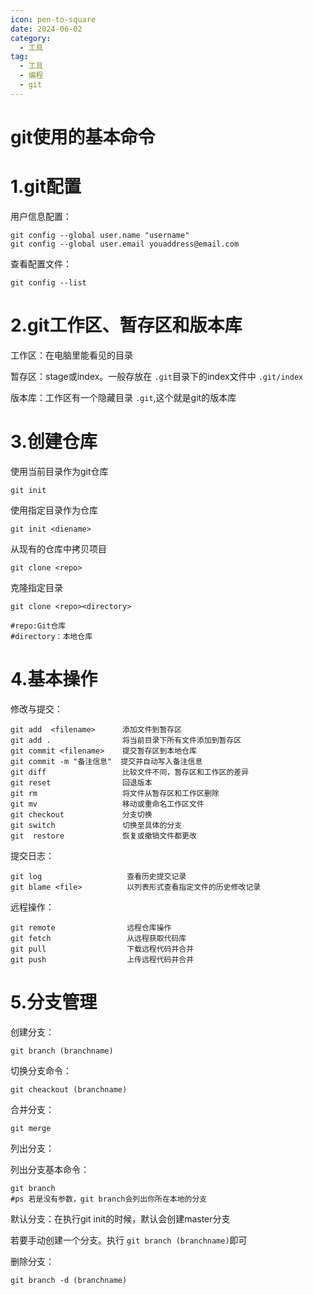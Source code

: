 ```yaml
---
icon: pen-to-square
date: 2024-06-02
category:
  - 工具
tag:
  - 工具
  - 编程
  - git
---
```

# git使用的基本命令

# 1.git配置

用户信息配置：

```shell
git config --global user.name "username"
git config --global user.email youaddress@email.com
```

查看配置文件：

```shell
git config --list
```

# 2.git工作区、暂存区和版本库

工作区：在电脑里能看见的目录

暂存区：stage或index。一般存放在 `.git`目录下的index文件中 `.git/index`

版本库：工作区有一个隐藏目录 `.git`,这个就是git的版本库

# 3.创建仓库

使用当前目录作为git仓库

```shell
git init
```

使用指定目录作为仓库

```shell
git init <diename>
```

从现有的仓库中拷贝项目

```shell
git clone <repo>
```

克隆指定目录

```shell
git clone <repo><directory>

#repo:Git仓库
#directory：本地仓库
```

# 4.基本操作

修改与提交：

```shell
git add  <filename>      添加文件到暂存区
git add .                将当前目录下所有文件添加到暂存区
git commit <filename>    提交暂存区到本地仓库
git commit -m "备注信息"  提交并自动写入备注信息
git diff                 比较文件不同，暂存区和工作区的差异
git reset                回退版本
git rm                   将文件从暂存区和工作区删除
git mv                   移动或重命名工作区文件
git checkout             分支切换
git switch               切换至具体的分支
git  restore             恢复或撤销文件都更改
```

提交日志：

```shell
git log                   查看历史提交记录
git blame <file>          以列表形式查看指定文件的历史修改记录
```

远程操作：

```shell
git remote                远程仓库操作
git fetch                 从远程获取代码库
git pull                  下载远程代码并合并
git push                  上传远程代码并合并
```

# 5.分支管理

创建分支：

```shell
git branch (branchname)
```

切换分支命令：

```shell
git cheackout (branchname)
```

合并分支：

```shell
git merge
```

列出分支：

列出分支基本命令：

```shell
git branch
#ps 若是没有参数，git branch会列出你所在本地的分支
```

默认分支：在执行git init的时候，默认会创建master分支

若要手动创建一个分支。执行 `git branch (branchname)`即可

删除分支：

```shell
git branch -d (branchname)
